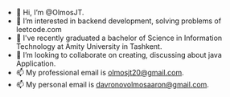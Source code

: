 - 👋 Hi, I’m @OlmosJT.
- 👀 I’m interested in backend development, solving problems of leetcode.com
- 🌱 I've recently graduated a bachelor of Science in Information Technology at Amity University in Tashkent.
- 💞️ I’m looking to collaborate on creating, discussing about java Application.
- 📫 My professional email is olmosjt20@gmail.com.
- 📫 My personal email is davronovolmosaaron@gmail.com. 

<!---
OlmosJT/OlmosJT is a ✨ special ✨ repository because its `README.md` (this file) appears on your GitHub profile.
You can click the Preview link to take a look at your changes.
--->
